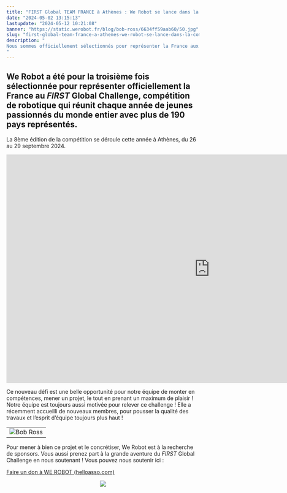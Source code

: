 ```yaml
---
title: "FIRST Global TEAM FRANCE à Athènes : We Robot se lance dans la compétition ! "
date: "2024-05-02 13:15:13"
lastupdate: "2024-05-12 10:21:08"
banner: "https://static.werobot.fr/blog/bob-ross/6634ff59aab60/50.jpg"
slug: "first-global-team-france-a-athenes-we-robot-se-lance-dans-la-competition"
description: " 
Nous sommes officiellement sélectionnés pour représenter la France aux 8ème « Jeux Olympiques » de la robotique du FIRST Global Challenge à Athènes du 26 au 29 septembre 2024
"
---
```

## We Robot a été pour la troisième fois sélectionnée pour représenter officiellement la France au <i>FIRST</i> Global Challenge, compétition de robotique qui réunit chaque année de jeunes passionnés du monde entier avec plus de 190 pays représentés. 

La 8ème édition de la compétition se déroule cette année à Athènes, du 26 au 29 septembre 2024.

<iframe class="youtube-player" width="1060" height="597" src="https://www.youtube.com/embed/MAF51J53uoE?
version=3&amp;rel=1&amp;showsearch=0&amp;showinfo=1&amp;iv_load_policy=1&amp;fs=1&amp;hl=fr-FR&amp;autohide=2&amp;wmode=transparent" allowfullscreen="true" style="border:0;" sandbox="allow-scripts allow-same-origin allow-popups allow-presentation allow-popups-to-escape-sandbox"></iframe>
 
Ce nouveau défi est une belle opportunité pour notre équipe de monter en compétences, mener un projet, le tout en prenant un maximum de plaisir ! Notre équipe est toujours aussi motivée pour relever ce challenge ! Elle a récemment accueilli de nouveaux membres, pour pousser la qualité des travaux et l’esprit d’équipe toujours plus haut !

<center>
<table>
    <tr>
        <td><img src="https://static.werobot.fr/blog/bob-ross/663bcd683a3f0/75.png" alt="Bob Ross"></td>
    </tr>
</table>
</center>

Pour mener à bien ce projet et le concrétiser, We Robot est à la recherche de sponsors. Vous aussi prenez part à la grande aventure du <i>FIRST</i> Global Challenge en nous soutenant ! Vous pouvez nous soutenir ici :
<!--hyperlien vers une page Web-->
<a href="https://www.helloasso.com/associations/we-robot/formulaires/1"
   title="soutenir We Robot">  

Faire un don à WE ROBOT (helloasso.com)
</a>

<center>
<div style="width: 200px">
<img src="https://static.werobot.fr/blog/bob-ross/6509b99fa50d9/50.jpg">
</div>
</center>

    